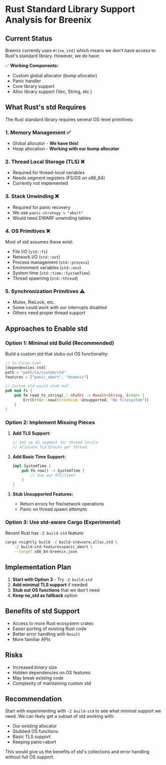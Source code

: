 # Rust Standard Library Support Analysis for Breenix

## Current Status

Breenix currently uses `#![no_std]` which means we don't have access to Rust's standard library. However, we do have:

✅ **Working Components:**
- Custom global allocator (bump allocator)
- Panic handler
- Core library support
- Alloc library support (Vec, String, etc.)

## What Rust's std Requires

The Rust standard library requires several OS-level primitives:

### 1. **Memory Management** ✅
- Global allocator - **We have this!**
- Heap allocation - **Working with our bump allocator**

### 2. **Thread Local Storage (TLS)** ❌
- Required for thread-local variables
- Needs segment registers (FS/GS on x86_64)
- Currently not implemented

### 3. **Stack Unwinding** ❌
- Required for panic recovery
- We use `panic-strategy = "abort"`
- Would need DWARF unwinding tables

### 4. **OS Primitives** ❌
Most of std assumes these exist:
- File I/O (`std::fs`)
- Network I/O (`std::net`)
- Process management (`std::process`)
- Environment variables (`std::env`)
- System time (`std::time::SystemTime`)
- Thread spawning (`std::thread`)

### 5. **Synchronization Primitives** ⚠️
- Mutex, RwLock, etc.
- Some could work with our interrupts disabled
- Others need proper thread support

## Approaches to Enable std

### Option 1: Minimal std Build (Recommended)
Build a custom std that stubs out OS functionality:

```rust
// In Cargo.toml
[dependencies.std]
path = "path/to/custom/std"
features = ["panic_abort", "breenix"]

// Custom std would stub out:
pub mod fs {
    pub fn read_to_string(_: &Path) -> Result<String, Error> {
        Err(Error::new(ErrorKind::Unsupported, "No filesystem"))
    }
}
```

### Option 2: Implement Missing Pieces
1. **Add TLS Support:**
   ```rust
   // Set up GS segment for thread locals
   // Allocate TLS blocks per thread
   ```

2. **Add Basic Time Support:**
   ```rust
   impl SystemTime {
       pub fn now() -> SystemTime {
           // Use our RTC/timer
       }
   }
   ```

3. **Stub Unsupported Features:**
   - Return errors for file/network operations
   - Panic on thread spawn attempts

### Option 3: Use std-aware Cargo (Experimental)
Recent Rust has `-Z build-std` feature:

```bash
cargo +nightly build -Z build-std=core,alloc,std \
    -Z build-std-features=panic_abort \
    --target x86_64-breenix.json
```

## Implementation Plan

1. **Start with Option 3** - Try `-Z build-std`
2. **Add minimal TLS support** if needed
3. **Stub out OS functions** that we don't need
4. **Keep no_std as fallback** option

## Benefits of std Support

- Access to more Rust ecosystem crates
- Easier porting of existing Rust code  
- Better error handling with `Result`
- More familiar APIs

## Risks

- Increased binary size
- Hidden dependencies on OS features
- May break existing code
- Complexity of maintaining custom std

## Recommendation

Start with experimenting with `-Z build-std` to see what minimal support we need. We can likely get a subset of std working with:
- Our existing allocator
- Stubbed OS functions
- Basic TLS support
- Keeping panic=abort

This would give us the benefits of std's collections and error handling without full OS support.